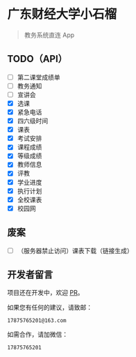 # 广东财经大学小石榴

> 教务系统直连 App

## TODO（API）
- [ ] 第二课堂成绩单
- [ ] 教务通知
- [ ] 宣讲会
- [x] 选课
- [x] 紧急电话
- [x] 四六级时间
- [x] 课表
- [x] 考试安排
- [x] 课程成绩
- [x] 等级成绩
- [x] 教师信息
- [x] 评教
- [x] 学业进度
- [x] 执行计划
- [x] 全校课表
- [x] 校园网

## 废案
- [ ] （服务器禁止访问）课表下载（链接生成）

## 开发者留言
项目还在开发中，欢迎 [PR](https://github.com/Kiteio/Punica/pulls)。

如果您有任何的建议，请致邮：
```
17875765201@163.com
```

如需合作，请加微信：
```
17875765201
```